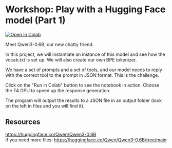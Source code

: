# Workshop: Play with a Hugging Face model (Part 1)

<a target="_blank" href="https://colab.research.google.com/drive/1AFSZrjC5aMhtxnbYWh3RYOSjdxd1iPjZ?usp=sharing"><img src="https://colab.research.google.com/assets/colab-badge.svg" alt="Open In Colab"/></a>

Meet Qwen3-0.6B, our new chatty friend. 

In this project, we will instantiate an instance of this model and see how the vocab.txt is set up. We will also create our own BPE tokenizer.

We have a set of prompts and a set of tools, and our model needs to reply with the correct tool to the prompt in JSON format. This is the challenge.

Click on the "Run in Colab" button to see the notebook in action. Choose the T4 GPU to speed up the response generation. 

The program will output the results to a JSON file in an output folder (look on the left in files and you will find it).


## Resources
https://huggingface.co/Qwen/Qwen3-0.6B  
If you need more files:
https://huggingface.co/Qwen/Qwen3-0.6B/tree/main  